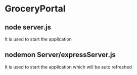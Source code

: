 # GroceryPortal

## node server.js

It is used to start the application

## nodemon Server/expressServer.js

It is used to start the application which will be auto refreshed
